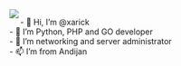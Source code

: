 <img align="left" src="https://github-readme-stats.vercel.app/api/top-langs/?username=xarick&layout=compact&theme=buefy&hide_border=true" />

<p>
- 👋 Hi, I’m @xarick </br>
- 👀 I’m Python, PHP and GO developer </br>
- 👀 I’m networking and server administrator </br>
- 📫 I’m from Andijan </br>
</p>
